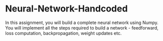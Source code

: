 # Neural-Network-Handcoded
In this assignment, you will build a complete neural network using Numpy. You will implement all the steps required to build a network - feedforward, loss computation, backpropagation, weight updates etc.

